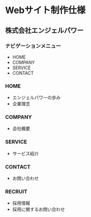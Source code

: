 # **Webサイト制作仕様**

## 株式会社エンジェルパワー

### ナビゲーションメニュー

- HOME
- COMPANY
- SERVICE
- CONTACT

### HOME

- エンジェルパワーの歩み
- 企業理念

### COMPANY

- 会社概要

### SERVICE

- サービス紹介

### CONTACT

- お問い合わせ

### RECRUIT

- 採用情報
- 採用に関するお問い合わせ
